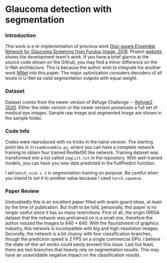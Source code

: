 # Glaucoma detection with segmentation

### Introduction

This work is a re-implementation of previous work [Disc-aware Ensemble Network for Glaucoma Screening from Fundus Image, 2018](https://arxiv.org/pdf/1805.07549.pdf). Project [website](https://hzfu.github.io/proj_glaucoma_fundus.html) shows the development team's work. If you have a brief glance at the source code shown on the Github, you may find a minor difference on the U-Net architecture. This is because the author wish to integrate his another work [MNet](https://arxiv.org/abs/1801.00926) into this paper. The major optimization considers decoders of all levels in U-Net as valid segmentation outputs with equal weight.

### Dataset

Dataset comes from the newer version of Refuge Challenge -- [Refuge2 2020](https://refuge.grand-challenge.org/Home2020/).  Either the older version or the newer version possesses a full set of medical eye images. Sample raw image and segmented image are shown in the sample folder.

### Code Info

Codes were reproduced with no tricks in the naive version. The starting point lies in `StreamEnsemble.py`, where you can have a complete network training to obtain four trained ResNet50 like network. Training dataset was transformed into a list called `imgList.txt` in the repository. With well-trained models, you can have you new data predicted in the FullPredict function.

I set `batch_size = 1` in segmentation training on purpose. Be careful when you intend to set it to another value because I used `torch.squeeze`.

### Paper Review

Undoubtedly this is an excellent paper filled with avant-guard ideas, at least by the time of publication. But truth to be told, personally, this paper is no longer useful since it has so many restrictions. First of all, the origin ORIGA dataset that the network was pretrained on is a small one, therefore the author resized the images to 640 * 640. With the flourishment of graphics industry, this network is incompatible with big and high-resolution images. Secondly, the network is a bit clumsy with four classification branches, though the prediction speed is 2 FPS on a single commercial GPU. I believe the state-of-the-art works could easily prevent this issue. Last but least, there are two branches that heavily rely on segmentation results. This may have an unavoidable negative impact on the classification results.